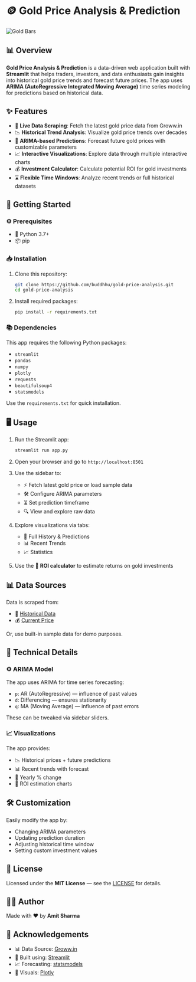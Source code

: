 # 🪙 Gold Price Analysis & Prediction

![Gold Bars](https://cms-resources.groww.in/uploads/Blog_Cover_Image_11_4a6a6bfd46.jpg)

## 📊 Overview

**Gold Price Analysis & Prediction** is a data-driven web application built with **Streamlit** that helps traders, investors, and data enthusiasts gain insights into historical gold price trends and forecast future prices. The app uses **ARIMA (AutoRegressive Integrated Moving Average)** time series modeling for predictions based on historical data.

## ✨ Features

* 🔄 **Live Data Scraping**: Fetch the latest gold price data from Groww\.in
* 📉 **Historical Trend Analysis**: Visualize gold price trends over decades
* 🔮 **ARIMA-based Predictions**: Forecast future gold prices with customizable parameters
* 📈 **Interactive Visualizations**: Explore data through multiple interactive charts
* 💰 **Investment Calculator**: Calculate potential ROI for gold investments
* ⌛ **Flexible Time Windows**: Analyze recent trends or full historical datasets

## 🚀 Getting Started

### ⚙️ Prerequisites

* 🐍 Python 3.7+
* 📦 pip

### 📥 Installation

1. Clone this repository:

   ```bash
   git clone https://github.com/buddhhu/gold-price-analysis.git
   cd gold-price-analysis
   ```

2. Install required packages:

   ```bash
   pip install -r requirements.txt
   ```

### 📚 Dependencies

This app requires the following Python packages:

* `streamlit`
* `pandas`
* `numpy`
* `plotly`
* `requests`
* `beautifulsoup4`
* `statsmodels`

Use the `requirements.txt` for quick installation.

## 🖥️ Usage

1. Run the Streamlit app:

   ```bash
   streamlit run app.py
   ```

2. Open your browser and go to `http://localhost:8501`

3. Use the sidebar to:

   * ⚡ Fetch latest gold price or load sample data
   * 🛠️ Configure ARIMA parameters
   * ⏳ Set prediction timeframe
   * 🔍 View and explore raw data

4. Explore visualizations via tabs:

   * 📜 Full History & Predictions
   * 📊 Recent Trends
   * 📈 Statistics

5. Use the 💸 **ROI calculator** to estimate returns on gold investments

## 📊 Data Sources

Data is scraped from:

* 📜 [Historical Data](https://groww.in/blog/historical-gold-rates-trend-in-india)
* 💰 [Current Price](https://groww.in/gold-rates)

Or, use built-in sample data for demo purposes.

## 🧮 Technical Details

### ⚙️ ARIMA Model

The app uses ARIMA for time series forecasting:

* `p`: AR (AutoRegressive) — influence of past values
* `d`: Differencing — ensures stationarity
* `q`: MA (Moving Average) — influence of past errors

These can be tweaked via sidebar sliders.

### 📈 Visualizations

The app provides:

* 📉 Historical prices + future predictions
* 📊 Recent trends with forecast
* 📆 Yearly % change
* 💸 ROI estimation charts

## 🛠️ Customization

Easily modify the app by:

* Changing ARIMA parameters
* Updating prediction duration
* Adjusting historical time window
* Setting custom investment values

## 📄 License

Licensed under the **MIT License** — see the [LICENSE](LICENSE) for details.

## 👨‍💻 Author

Made with ❤️ by **Amit Sharma**

## 🙏 Acknowledgements

* 📊 Data Source: [Groww.in](https://groww.in)
* 🧰 Built using: [Streamlit](https://streamlit.io/)
* 📈 Forecasting: [statsmodels](https://www.statsmodels.org/)
* 🎨 Visuals: [Plotly](https://plotly.com/)